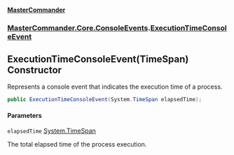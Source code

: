 #### [MasterCommander](MasterCommander.md 'MasterCommander')
### [MasterCommander.Core.ConsoleEvents](MasterCommander.md#MasterCommander.Core.ConsoleEvents 'MasterCommander.Core.ConsoleEvents').[ExecutionTimeConsoleEvent](ExecutionTimeConsoleEvent.md 'MasterCommander.Core.ConsoleEvents.ExecutionTimeConsoleEvent')

## ExecutionTimeConsoleEvent(TimeSpan) Constructor

Represents a console event that indicates the execution time of a process.

```csharp
public ExecutionTimeConsoleEvent(System.TimeSpan elapsedTime);
```
#### Parameters

<a name='MasterCommander.Core.ConsoleEvents.ExecutionTimeConsoleEvent.ExecutionTimeConsoleEvent(System.TimeSpan).elapsedTime'></a>

`elapsedTime` [System.TimeSpan](https://docs.microsoft.com/en-us/dotnet/api/System.TimeSpan 'System.TimeSpan')

The total elapsed time of the process execution.